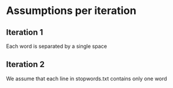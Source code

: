 # Assumptions per iteration

## Iteration 1
Each word is separated by a single space

## Iteration 2
We assume that each line in stopwords.txt contains only one word
